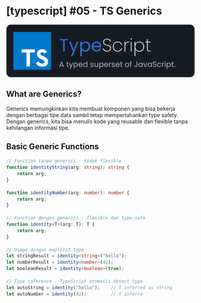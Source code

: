 # [typescript] #05 - TS Generics

![ts-fundamental](https://raw.githubusercontent.com/oujisan/OuVault/main/img/ts.png)

## What are Generics?

Generics memungkinkan kita membuat komponen yang bisa bekerja dengan berbagai tipe data sambil tetap mempertahankan type safety. Dengan generics, kita bisa menulis kode yang reusable dan flexible tanpa kehilangan informasi tipe.

## Basic Generic Functions

```typescript
// Function tanpa generics - tidak flexible
function identityString(arg: string): string {
    return arg;
}

function identityNumber(arg: number): number {
    return arg;
}

// Function dengan generics - flexible dan type-safe
function identity<T>(arg: T): T {
    return arg;
}

// Usage dengan explicit type
let stringResult = identity<string>("hello");
let numberResult = identity<number>(42);
let booleanResult = identity<boolean>(true);

// Type inference - TypeScript otomatis detect type
let autoString = identity("hello");    // T inferred as string
let autoNumber = identity(42);         // T inferre
```